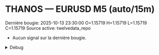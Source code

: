 # THANOS — EURUSD M5 (auto/15m)
Dernière bougie: 2025-10-13 23:30:00  O=1.15719  H=1.15719  L=1.15719  C=1.15719
Source active: twelvedata_repo

- Aucun signal sur la dernière bougie.

<details><summary>Debug</summary>

- TD_API_KEY manquant.

</details>